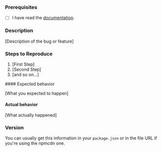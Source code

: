 ### Prerequisites

- [ ] I have read the [documentation](https://github.com/mozilla-services/react-jsonschema-form/blob/master/README.md#readme).

### Description

[Description of the bug or feature]

### Steps to Reproduce

1. [First Step]
2. [Second Step]
3. [and so on...]

#### Expected behavior

[What you expected to happen]

#### Actual behavior

[What actually happened]

### Version

You can usually get this information in your `package.json` or in the file URL if you're using the npmcdn one.
